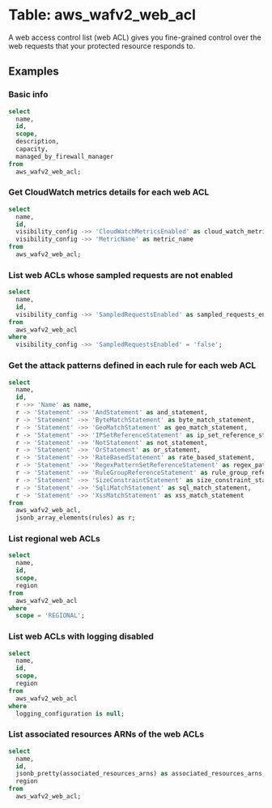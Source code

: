 # Table: aws_wafv2_web_acl

A web access control list (web ACL) gives you fine-grained control over the web requests that your protected resource responds to.

## Examples

### Basic info

```sql
select
  name,
  id,
  scope,
  description,
  capacity,
  managed_by_firewall_manager
from
  aws_wafv2_web_acl;
```


### Get CloudWatch metrics details for each web ACL

```sql
select
  name,
  id,
  visibility_config ->> 'CloudWatchMetricsEnabled' as cloud_watch_metrics_enabled,
  visibility_config ->> 'MetricName' as metric_name
from
  aws_wafv2_web_acl;
```


### List web ACLs whose sampled requests are not enabled

```sql
select
  name,
  id,
  visibility_config ->> 'SampledRequestsEnabled' as sampled_requests_enabled
from
  aws_wafv2_web_acl
where
  visibility_config ->> 'SampledRequestsEnabled' = 'false';
```


### Get the attack patterns defined in each rule for each web ACL

```sql
select
  name,
  id,
  r ->> 'Name' as name,
  r -> 'Statement' ->> 'AndStatement' as and_statement,
  r -> 'Statement' ->> 'ByteMatchStatement' as byte_match_statement,
  r -> 'Statement' ->> 'GeoMatchStatement' as geo_match_statement,
  r -> 'Statement' ->> 'IPSetReferenceStatement' as ip_set_reference_statement,
  r -> 'Statement' ->> 'NotStatement' as not_statement,
  r -> 'Statement' ->> 'OrStatement' as or_statement,
  r -> 'Statement' ->> 'RateBasedStatement' as rate_based_statement,
  r -> 'Statement' ->> 'RegexPatternSetReferenceStatement' as regex_pattern_set_reference_statement,
  r -> 'Statement' ->> 'RuleGroupReferenceStatement' as rule_group_reference_statement,
  r -> 'Statement' ->> 'SizeConstraintStatement' as size_constraint_statement,
  r -> 'Statement' ->> 'SqliMatchStatement' as sql_match_statement,
  r -> 'Statement' ->> 'XssMatchStatement' as xss_match_statement
from
  aws_wafv2_web_acl,
  jsonb_array_elements(rules) as r;
```


### List regional web ACLs

```sql
select
  name,
  id,
  scope,
  region
from
  aws_wafv2_web_acl
where
  scope = 'REGIONAL';
```


### List web ACLs with logging disabled

```sql
select
  name,
  id,
  scope,
  region
from
  aws_wafv2_web_acl
where
  logging_configuration is null;
```

### List associated resources ARNs of the web ACLs

```sql
select
  name,
  id,
  jsonb_pretty(associated_resources_arns) as associated_resources_arns,
  region
from
  aws_wafv2_web_acl;
```